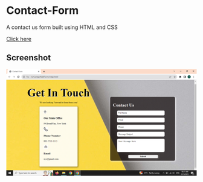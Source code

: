 # Contact-Form
A contact us form built using HTML and CSS

[Click here](https://vibhashdwivedi.github.io/Contact-Form/)

## Screenshot
![](https://github.com/VibhashDwivedi/Contact-Form/blob/main/Screenshot/Contact-form.png?raw=true)
